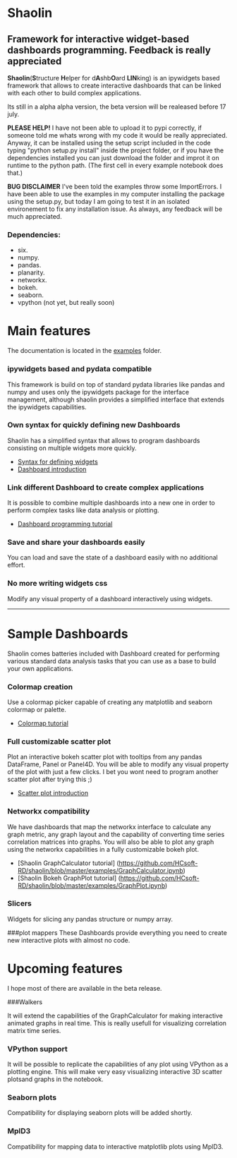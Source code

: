 
# Shaolin


## Framework for interactive widget-based dashboards programming. Feedback is really appreciated


**Shaolin**(**S**tructure **H**elper for d**A**shb**O**ard **LIN**king) is an ipywidgets based framework that allows to create interactive dashboards that can be linked with each other to build complex  applications.

Its still in a alpha alpha version, the beta version will be realeased before 17 july.

**PLEASE HELP!** I have not been able to upload it to pypi correctly, if someone told me whats wrong with my code it would be really appreciated.
Anyway, it can be installed using the setup script included in the code typing "python setup.py install" inside the project folder, or if you have the dependencies installed you can just download the folder and improt it on runtime to the python path. (The first cell in every example notebook does that.)

**BUG DISCLAIMER** I've been told the examples throw some ImportErrors. I have been able to use the examples in my computer installing the package
using the setup.py, but today I am going to test it in an isolated environement to fix any installation issue. As always, any feedback will be much appreciated.

### Dependencies:
- six.
- numpy.
- pandas.
- planarity.
- networkx.
- bokeh.
- seaborn.
- vpython (not yet, but really soon)



# Main features


The documentation is located in the [examples](https://github.com/HCsoft-RD/shaolin/tree/master/examples) folder.

### ipywidgets based and pydata compatible

This framework is build on top of standard pydata libraries like pandas and numpy and uses only the ipywidgets package for the interface management, although
shaolin provides a simplified interface that extends the ipywidgets capabilities.

### Own syntax for quickly defining new Dashboards 

Shaolin has a simplified syntax that allows to program dashboards consisting on multiple widgets more quickly.

- [Syntax for defining widgets](https://github.com/HCsoft-RD/shaolin/blob/master/examples/Shaolin%20syntax.ipynb)
- [Dashboard introduction](https://github.com/HCsoft-RD/shaolin/blob/master/examples/Dashboards.ipynb)

### Link different Dashboard to create complex applications

It is possible to combine multiple dashboards into a new one in order to perform complex tasks like data analysis or plotting.

- [Dashboard programming tutorial](https://github.com/HCsoft-RD/shaolin/blob/master/examples/Creating%20complex%20Dashboards.ipynb)

### Save and share your dashboards easily

You can load and save the state of a dashboard easily with no additional effort.

### No more writing widgets css

Modify any visual property of a dashboard interactively using widgets.


*********************
# Sample Dashboards

Shaolin comes batteries included with Dashboard created for performing various standard data analysis tasks that you can use as a base to build your own applications.

### Colormap creation
Use a colormap picker capable of creating any matplotlib and seaborn colormap or palette.

- [Colormap tutorial](https://github.com/HCsoft-RD/shaolin/blob/master/examples/Shaolin%20Colors.ipynb)

### Full customizable scatter plot

Plot an interactive bokeh scatter plot with tooltips from any pandas DataFrame, Panel or Panel4D. You will be able to modify any visual property of the plot with just a few clicks. I bet you wont need to program another scatter plot after trying this ;)

- [Scatter plot introduction](https://github.com/HCsoft-RD/shaolin/blob/master/examples/Scatter%20Plot%20introduction.ipynb)

### Networkx compatibility
We have dashboards that map the networkx interface to calculate any graph metric, any graph layout and the capability of converting time series correlation matrices into graphs.
You will also be able to plot any graph using the networkx capabilities in a fully customizable bokeh plot.

- [Shaolin GraphCalculator tutorial] (https://github.com/HCsoft-RD/shaolin/blob/master/examples/GraphCalculator.ipynb)
- [Shaolin Bokeh GraphPlot tutorial] (https://github.com/HCsoft-RD/shaolin/blob/master/examples/GraphPlot.ipynb)

### Slicers
Widgets for slicing any pandas structure or numpy array.

###plot mappers
These Dashboards provide everything you need to create new interactive plots with almost no code.



# Upcoming features

I hope most of there are available in the beta release.

###Walkers

It will extend the capabilities of the GraphCalculator for making interactive animated graphs in real time. This is really usefull for visualizing correlation matrix time series. 


### VPython support

It will be possible to replicate the capabilities of any plot using VPython as a plotting engine. This will make very easy visualizing interactive 3D scatter plotsand graphs in the notebook. 

### Seaborn plots

Compatibility for displaying seaborn plots will be added shortly. 

### MplD3

Compatibility for mapping data to interactive matplotlib plots using MplD3.

